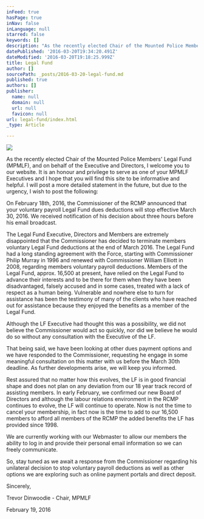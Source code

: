 ```yaml
---
inFeed: true
hasPage: true
inNav: false
inLanguage: null
starred: false
keywords: []
description: "As the recently elected Chair of the Mounted Police Members' Legal Fund (MPMLF), and on behalf of the Executive and Directors, I welcome you to our website. It is an honour and privilege to serve as one of your MPMLF Executives and I hope that you will find this site to be informative and helpful. I will post a more detailed statement in the future, but due to the urgency, I wish to post the following:"
datePublished: '2016-03-20T19:34:20.491Z'
dateModified: '2016-03-20T19:18:25.999Z'
title: Legal Fund
author: []
sourcePath: _posts/2016-03-20-legal-fund.md
published: true
authors: []
publisher:
  name: null
  domain: null
  url: null
  favicon: null
url: legal-fund/index.html
_type: Article

---
```

![](https://s3-us-west-2.amazonaws.com/the-grid-img/p/35364e39e597a1f6d3cf37e56a1cf152ef854650.jpg)

As the recently elected Chair of the Mounted Police Members' Legal Fund (MPMLF), and on behalf of the Executive and Directors, I welcome you to our website. It is an honour and privilege to serve as one of your MPMLF Executives and I hope that you will find this site to be informative and helpful. I will post a more detailed statement in the future, but due to the urgency, I wish to post the following:

On February 18th, 2016, the Commissioner of the RCMP announced that your voluntary payroll Legal Fund dues deductions will stop effective March 30, 2016\. We received notification of his decision about three hours before his email broadcast.

The Legal Fund Executive, Directors and Members are extremely disappointed that the Commissioner has decided to terminate members voluntary Legal Fund deductions at the end of March 2016\. The Legal Fund had a long standing agreement with the Force, starting with Commissioner Philip Murray in 1996 and renewed with Commissioner William Elliott in 2008, regarding members voluntary payroll deductions. Members of the Legal Fund, approx. 16,500 at present, have relied on the Legal Fund to advance their interests and to be there for them when they have been disadvantaged, falsely accused and in some cases, treated with a lack of respect as a human being. Vulnerable and nowhere else to turn for assistance has been the testimony of many of the clients who have reached out for assistance because they enjoyed the benefits as a member of the Legal Fund.

Although the LF Executive had thought this was a possibility, we did not believe the Commissioner would act so quickly, nor did we believe he would do so without any consultation with the Executive of the LF.

That being said, we have been looking at other dues payment options and we have responded to the Commissioner, requesting he engage in some meaningful consultation on this matter with us before the March 30th deadline. As further developments arise, we will keep you informed.

Rest assured that no matter how this evolves, the LF is in good financial shape and does not plan on any deviation from our 18 year track record of assisting members. In early February, we confirmed our new Board of Directors and although the labour relations environment in the RCMP continues to evolve, the LF will continue to operate. Now is not the time to cancel your membership, in fact now is the time to add to our 16,500 members to afford all members of the RCMP the added benefits the LF has provided since 1998\.

We are currently working with our Webmaster to allow our members the ability to log in and provide their personal email information so we can freely communicate.

So, stay tuned as we await a response from the Commissioner regarding his unilateral decision to stop voluntary payroll deductions as well as other options we are exploring such as online payment portals and direct deposit.

Sincerely,

Trevor Dinwoodie - Chair, MPMLF

February 19, 2016